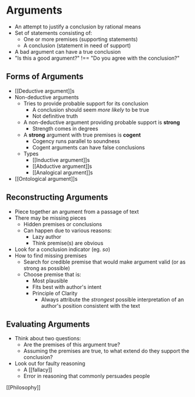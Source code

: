 # Arguments

- An attempt to justify a conclusion by rational means
- Set of statements consisting of:
  - One or more premises (supporting statements)
  - A conclusion (statement in need of support)
- A bad argument can have a true conclusion
- "Is this a good argument?" !== "Do you agree with the conclusion?"

## Forms of Arguments

- [[Deductive argument]]s
- Non-deductive arguments
  - Tries to provide probable support for its conclusion
    - A conclusion should seem _more likely_ to be true
    - Not definitive truth
  - A non-deductive argument providing probable support is **strong**
    - Strength comes in degrees
  - A **strong** argument with true premises is **cogent**
    - Cogency runs parallel to soundness
    - Cogent arguments can have false conclusions
  - Types
    - [[Inductive argument]]s
    - [[Abductive argument]]s
    - [[Analogical argument]]s
- [[Ontological argument]]s

## Reconstructing Arguments

- Piece together an argument from a passage of text
- There may be missing pieces
  - Hidden premises or conclusions
  - Can happen due to various reasons:
    - Lazy author
    - Think premise(s) are obvious
- Look for a conclusion indicator (eg. _so_)
- How to find missing premises
  - Search for credible premise that would make argument valid (or as strong as possible)
  - Choose premise that is:
    - Most plausible
    - Fits best with author's intent
    - Principle of Clarity
      - Always attribute the _strongest_ possible interpretation of an author's position consistent with the text

## Evaluating Arguments

- Think about two questions:
  - Are the premises of this argument true?
  - Assuming the premises are true, to what extend do they support the conclusion?
- Look out for faulty reasoning
  - A [[fallacy]]
  - Error in reasoning that commonly persuades people

[[Philosophy]]

